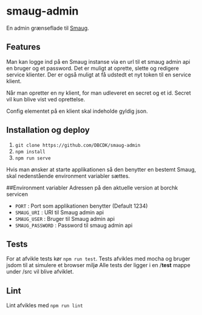 # smaug-admin
En admin grænseflade til [Smaug](https://github.com/DBCDK/smaug).
 
## Features
Man kan logge ind på en Smaug instanse via en url til et smaug admin api en bruger og et password. Det er muligt at oprette, slette og redigere service klienter. Der er også muligt at få udstedt et nyt token til en service klient. 

Når man opretter en ny klient, for man udleveret en secret og et id. Secret vil kun blive vist ved oprettelse.
 
Config elementet på en klient skal indeholde gyldig json. 

## Installation og deploy
1. `git clone https://github.com/DBCDK/smaug-admin` 
2. `npm install`
3. `npm run serve`

Hvis man ønsker at starte applikationen så den benytter en bestemt Smaug, skal nedenstående environment variabler sættes. 

##Environment variabler
Adressen på den aktuelle version at borchk servicen

- `PORT` : Port som applikationen benytter (Default 1234) 
- `SMAUG_URI` : URI til Smaug admin api
- `SMAUG_USER` : Bruger til Smaug admin api
- `SMAUG_PASSWORD` : Password til smaug admin api
   
## Tests
For at afvikle tests kør `npm run test`. Tests afvikles med mocha og bruger jsdom til at simulere et browser miljø
Alle tests der ligger i en /__test__ mappe under /src vil blive afviklet.

## Lint
Lint afvikles med `npm run lint`
 
   
